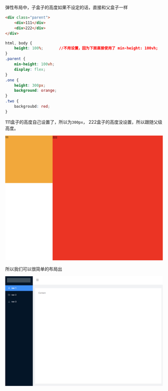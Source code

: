 弹性布局中，子盒子的高度如果不设定的话，直接和父盒子一样

```html
<div class="parent">
    <div>111</div>
    <div>222</div>
</div>
```

```css
html, body {
    height: 100%;		//不用设置，因为下面直接使用了 min-height: 100vh;
}
.parent {
    min-height: 100vh;
    display: flex;
}
.one {
    height: 300px;
    background: orange;
}
.two {
    backgroubd: red;
}
```

111盒子的高度自己设置了，所以为`300px`， 222盒子的高度没设置，所以跟随父级高度。

![弹性布局子盒子高度不设置跟随腹肌](./images/1537350896319.jpg)

所以我们可以很简单的布局出

![layout](./images/1537350904228.jpg)
